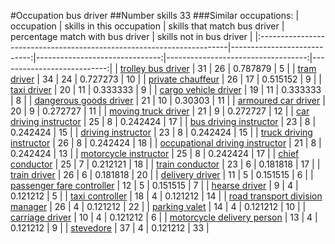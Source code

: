 #Occupation bus driver
##Number skills 33
###Similar occupations:
| occupation                                                            |   skills in this occupation |   skills that match bus driver |   percentage match with bus driver |   skills not in bus driver |
|:----------------------------------------------------------------------|----------------------------:|-------------------------------:|-----------------------------------:|---------------------------:|
| [trolley bus driver](trolley_bus_driver.md)                           |                          31 |                             26 |                           0.787879 |                          5 |
| [tram driver](tram_driver.md)                                         |                          34 |                             24 |                           0.727273 |                         10 |
| [private chauffeur](private_chauffeur.md)                             |                          26 |                             17 |                           0.515152 |                          9 |
| [taxi driver](taxi_driver.md)                                         |                          20 |                             11 |                           0.333333 |                          9 |
| [cargo vehicle driver](cargo_vehicle_driver.md)                       |                          19 |                             11 |                           0.333333 |                          8 |
| [dangerous goods driver](dangerous_goods_driver.md)                   |                          21 |                             10 |                           0.30303  |                         11 |
| [armoured car driver](armoured_car_driver.md)                         |                          20 |                              9 |                           0.272727 |                         11 |
| [moving truck driver](moving_truck_driver.md)                         |                          21 |                              9 |                           0.272727 |                         12 |
| [car driving instructor](car_driving_instructor.md)                   |                          25 |                              8 |                           0.242424 |                         17 |
| [bus driving instructor](bus_driving_instructor.md)                   |                          23 |                              8 |                           0.242424 |                         15 |
| [driving instructor](driving_instructor.md)                           |                          23 |                              8 |                           0.242424 |                         15 |
| [truck driving instructor](truck_driving_instructor.md)               |                          26 |                              8 |                           0.242424 |                         18 |
| [occupational driving instructor](occupational_driving_instructor.md) |                          21 |                              8 |                           0.242424 |                         13 |
| [motorcycle instructor](motorcycle_instructor.md)                     |                          25 |                              8 |                           0.242424 |                         17 |
| [chief conductor](chief_conductor.md)                                 |                          25 |                              7 |                           0.212121 |                         18 |
| [train conductor](train_conductor.md)                                 |                          23 |                              6 |                           0.181818 |                         17 |
| [train driver](train_driver.md)                                       |                          26 |                              6 |                           0.181818 |                         20 |
| [delivery driver](delivery_driver.md)                                 |                          11 |                              5 |                           0.151515 |                          6 |
| [passenger fare controller](passenger_fare_controller.md)             |                          12 |                              5 |                           0.151515 |                          7 |
| [hearse driver](hearse_driver.md)                                     |                           9 |                              4 |                           0.121212 |                          5 |
| [taxi controller](taxi_controller.md)                                 |                          18 |                              4 |                           0.121212 |                         14 |
| [road transport division manager](road_transport_division_manager.md) |                          26 |                              4 |                           0.121212 |                         22 |
| [parking valet](parking_valet.md)                                     |                          14 |                              4 |                           0.121212 |                         10 |
| [carriage driver](carriage_driver.md)                                 |                          10 |                              4 |                           0.121212 |                          6 |
| [motorcycle delivery person](motorcycle_delivery_person.md)           |                          13 |                              4 |                           0.121212 |                          9 |
| [stevedore](stevedore.md)                                             |                          37 |                              4 |                           0.121212 |                         33 |
